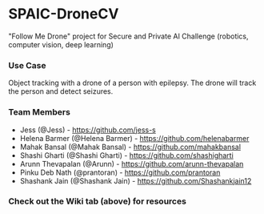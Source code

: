 # SPAIC-DroneCV
"Follow Me Drone" project for Secure and Private AI Challenge (robotics, computer vision, deep learning)

### Use Case
Object tracking with a drone of a person with epilepsy. The drone will track the person and detect seizures.

### Team Members
- Jess (@Jess) - https://github.com/jess-s
- Helena Barmer (@Helena Barmer) - https://github.com/helenabarmer
- Mahak Bansal (@Mahak Bansal) - https://github.com/mahakbansal
- Shashi Gharti (@Shashi Gharti) - https://github.com/shashigharti
- Arunn Thevapalan (@Arunn) - https://github.com/arunn-thevapalan
- Pinku Deb Nath (@prantoran) - https://github.com/prantoran
- Shashank Jain (@Shashank Jain) - https://github.com/Shashankjain12

### Check out the Wiki tab (above) for resources
